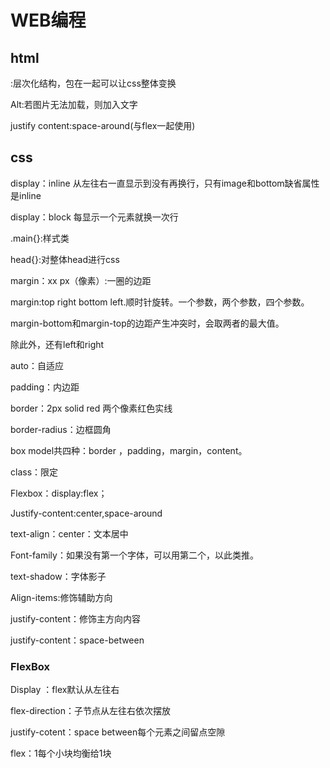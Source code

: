 # WEB编程

## html

<div></div>:层次化结构，包在一起可以让css整体变换

Alt:若图片无法加载，则加入文字

justify content:space-around(与flex一起使用)

## css

display：inline 从左往右一直显示到没有再换行，只有image和bottom缺省属性是inline

display：block 每显示一个元素就换一次行

.main{}:样式类

head{}:对整体head进行css

margin：xx px（像素）:一圈的边距

margin:top right bottom left.顺时针旋转。一个参数，两个参数，四个参数。

margin-bottom和margin-top的边距产生冲突时，会取两者的最大值。

除此外，还有left和right

auto：自适应

padding：内边距

border：2px solid red 两个像素红色实线

border-radius：边框圆角

box model共四种：border ，padding，margin，content。

class：限定

Flexbox：display:flex；

Justify-content:center,space-around

text-align：center：文本居中

Font-family：如果没有第一个字体，可以用第二个，以此类推。

text-shadow：字体影子

Align-items:修饰辅助方向

justify-content：修饰主方向内容

justify-content：space-between

### FlexBox

Display ：flex默认从左往右

flex-direction：子节点从左往右依次摆放

justify-cotent：space between每个元素之间留点空隙

flex：1每个小块均衡给1块